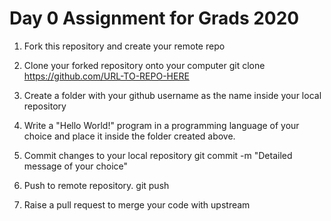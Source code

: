 # Day 0 Assignment for Grads 2020

1. Fork this repository and create your remote repo

2. Clone your forked repository onto your computer
git clone https://github.com/URL-TO-REPO-HERE

3. Create a folder with your github username as the name inside your local repository

4. Write a "Hello World!" program in a programming language of your choice and place it inside the folder created above.

5. Commit changes to your local repository 
git commit -m "Detailed message of your choice"

6. Push to remote repository.
git push

7. Raise a pull request to merge your code with upstream

